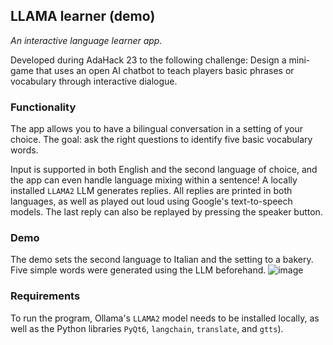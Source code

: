 ## LLAMA learner (demo)
*An interactive language learner app.*

Developed during AdaHack 23 to the following challenge: Design a mini-game that uses an open AI chatbot to teach players basic phrases or vocabulary through interactive dialogue.

### Functionality
The app allows you to have a bilingual conversation in a setting of your choice. The goal: ask the right questions to identify five basic vocabulary words.

Input is supported in both English and the second language of choice, and the app can even handle language mixing within a sentence! A locally installed `LLAMA2` LLM generates replies. All replies are printed in both languages, as well as played out loud using Google's text-to-speech models. The last reply can also be replayed by pressing the speaker button.

### Demo
The demo sets the second language to Italian and the setting to a bakery. Five simple words were generated using the LLM beforehand.
![image](https://github.com/jakub-maly/LlamaLearner/assets/50239149/df656473-cfca-4c38-a098-fee9a266feaf)

### Requirements
To run the program, Ollama's `LLAMA2` model needs to be installed locally, as well as the Python libraries `PyQt6`, `langchain`, `translate`, and `gtts`).
